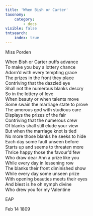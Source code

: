```yaml
---
title: 'When Bish or Carter'
taxonomy:
    category:
        - docs
visible: false
tntsearch:
    index: true
---
```


<div class="author">Miss Porden</div>

When Bish or Carter puffs advance  
To make you buy a lottery chance  
Adorn’d with every tempting grace  
The prizes in the front they place  
Contriving that the dazzled eye  
Shall not the numerous blanks descry  
So in the lottery of love  
When beauty or when talents move  
Some swain the marriage state to prove  
The amorous god with studious care  
Displays the prizes of the fair  
Contriving that the numerous crew  
Of blanks shall still elude your view  
But when the marriage knot is tied  
No more those blanks he seeks to hide  
Each day some fault unseen before  
Starts up and seems to threaten more  
Thrice happy those the favour’d few  
Who draw dear Ann a prize like you  
While every day in lessening row  
The blanks their front diminished show  
While every day some unseen prize  
With opening beauties meets their eyes  
And blest is he oh nymph divine  
Who drew you for my Valentine  

EAP

Feb 14 1809